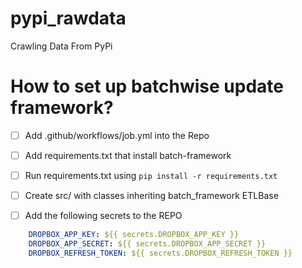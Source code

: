 # pypi_rawdata
Crawling Data From PyPi


# How to set up batchwise update framework? 

- [ ] Add .github/workflows/job.yml into the Repo
- [ ] Add requirements.txt that install batch-framework
- [ ] Run requirements.txt using `pip install -r requirements.txt`
- [ ] Create src/ with classes inheriting batch_framework ETLBase

- [ ] Add the following secrets to the REPO

```yml
    DROPBOX_APP_KEY: ${{ secrets.DROPBOX_APP_KEY }}
    DROPBOX_APP_SECRET: ${{ secrets.DROPBOX_APP_SECRET }}
    DROPBOX_REFRESH_TOKEN: ${{ secrets.DROPBOX_REFRESH_TOKEN }}
```